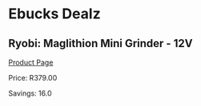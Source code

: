 
# Ebucks Dealz
## Ryobi: Maglithion Mini Grinder - 12V
[Product Page](https://www.ebucks.com/web/shop/productSelected.do?prodId=1161828548&catId=714962196)

Price: R379.00

Savings: 16.0


	